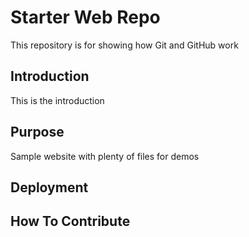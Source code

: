 # Starter Web Repo

This repository is for showing how Git and GitHub work

## Introduction

This is the <a>introduction</a>

## Purpose

Sample website with plenty of files for demos

## Deployment



## How To Contribute